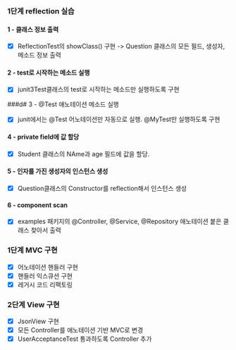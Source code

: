 ### 1단계 reflection 실습
#### 1 - 클래스 정보 출력
- [x] ReflectionTest의 showClass() 구현 -> Question 클래스의 모든 필드, 생성자, 메소드 정보 출력

#### 2 - test로 시작하는 메소드 실행
- [x] junit3Test클래스의 test로 시작하는 메소드만 실행하도록 구현

###d# 3 - @Test 애노테이션 메소드 실행
- [x] junit에서는 @Test 어노테이션만 자동으로 실행. @MyTest만 실행하도록 구현

#### 4 - private field에 값 할당
- [x] Student 클래스의 NAme과 age 필드에 값을 할당.

#### 5 - 인자를 가진 생성자의 인스턴스 생성
- [x] Question클래스의 Constructor를 reflection해서 인스턴스 생성

#### 6 - component scan
- [x] examples 패키지의 @Controller, @Service, @Repository 애노테이션 붙은 클래스 찾아서 출력

### 1단계 MVC 구현
- [x] 어노테이션 핸들러 구현
- [x] 핸들러 익스큐션 구현
- [x] 레거시 코드 리팩토링

### 2단계 View 구현
- [x] JsonView 구현
- [x] 모든 Controller를 애노테이션 기반 MVC로 변경
- [x] UserAcceptanceTest 통과하도록 Controller 추가
